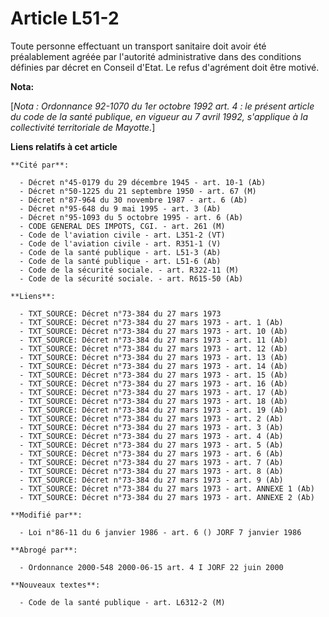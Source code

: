 # Article L51-2

Toute personne effectuant un transport sanitaire doit avoir été préalablement agréée par l'autorité administrative dans des
conditions définies par décret en Conseil d'Etat. Le refus d'agrément doit être motivé.

**Nota:**

[*Nota : Ordonnance 92-1070 du 1er octobre 1992 art. 4 : le présent article du code de la santé publique, en vigueur au 7
avril 1992, s'applique à la collectivité territoriale de Mayotte.*]

**Liens relatifs à cet article**

	**Cité par**:

	  - Décret n°45-0179 du 29 décembre 1945 - art. 10-1 (Ab)
	  - Décret n°50-1225 du 21 septembre 1950 - art. 67 (M)
	  - Décret n°87-964 du 30 novembre 1987 - art. 6 (Ab)
	  - Décret n°95-648 du 9 mai 1995 - art. 3 (Ab)
	  - Décret n°95-1093 du 5 octobre 1995 - art. 6 (Ab)
	  - CODE GENERAL DES IMPOTS, CGI. - art. 261 (M)
	  - Code de l'aviation civile - art. L351-2 (VT)
	  - Code de l'aviation civile - art. R351-1 (V)
	  - Code de la santé publique - art. L51-3 (Ab)
	  - Code de la santé publique - art. L51-6 (Ab)
	  - Code de la sécurité sociale. - art. R322-11 (M)
	  - Code de la sécurité sociale. - art. R615-50 (Ab)

	**Liens**:

	  - TXT_SOURCE: Décret n°73-384 du 27 mars 1973
	  - TXT_SOURCE: Décret n°73-384 du 27 mars 1973 - art. 1 (Ab)
	  - TXT_SOURCE: Décret n°73-384 du 27 mars 1973 - art. 10 (Ab)
	  - TXT_SOURCE: Décret n°73-384 du 27 mars 1973 - art. 11 (Ab)
	  - TXT_SOURCE: Décret n°73-384 du 27 mars 1973 - art. 12 (Ab)
	  - TXT_SOURCE: Décret n°73-384 du 27 mars 1973 - art. 13 (Ab)
	  - TXT_SOURCE: Décret n°73-384 du 27 mars 1973 - art. 14 (Ab)
	  - TXT_SOURCE: Décret n°73-384 du 27 mars 1973 - art. 15 (Ab)
	  - TXT_SOURCE: Décret n°73-384 du 27 mars 1973 - art. 16 (Ab)
	  - TXT_SOURCE: Décret n°73-384 du 27 mars 1973 - art. 17 (Ab)
	  - TXT_SOURCE: Décret n°73-384 du 27 mars 1973 - art. 18 (Ab)
	  - TXT_SOURCE: Décret n°73-384 du 27 mars 1973 - art. 19 (Ab)
	  - TXT_SOURCE: Décret n°73-384 du 27 mars 1973 - art. 2 (Ab)
	  - TXT_SOURCE: Décret n°73-384 du 27 mars 1973 - art. 3 (Ab)
	  - TXT_SOURCE: Décret n°73-384 du 27 mars 1973 - art. 4 (Ab)
	  - TXT_SOURCE: Décret n°73-384 du 27 mars 1973 - art. 5 (Ab)
	  - TXT_SOURCE: Décret n°73-384 du 27 mars 1973 - art. 6 (Ab)
	  - TXT_SOURCE: Décret n°73-384 du 27 mars 1973 - art. 7 (Ab)
	  - TXT_SOURCE: Décret n°73-384 du 27 mars 1973 - art. 8 (Ab)
	  - TXT_SOURCE: Décret n°73-384 du 27 mars 1973 - art. 9 (Ab)
	  - TXT_SOURCE: Décret n°73-384 du 27 mars 1973 - art. ANNEXE 1 (Ab)
	  - TXT_SOURCE: Décret n°73-384 du 27 mars 1973 - art. ANNEXE 2 (Ab)

	**Modifié par**:

	  - Loi n°86-11 du 6 janvier 1986 - art. 6 () JORF 7 janvier 1986

	**Abrogé par**:

	  - Ordonnance 2000-548 2000-06-15 art. 4 I JORF 22 juin 2000

	**Nouveaux textes**:

	  - Code de la santé publique - art. L6312-2 (M)
